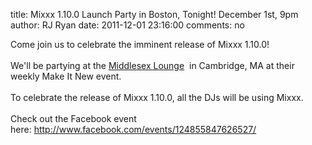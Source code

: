 title: Mixxx 1.10.0 Launch Party in Boston, Tonight! December 1st, 9pm
author: RJ Ryan
date: 2011-12-01 23:16:00
comments: no

Come join us to celebrate the imminent release of Mixxx 1.10.0!<br />
<br />
We'll be partying at the&nbsp;<a href="http://maps.google.com/maps/place?cid=4879097882293675863&amp;q=Middlesex+Lounge,+Massachusetts+Avenue,+Cambridge,+MA&amp;hl=en&amp;ie=UTF8&amp;ll=42.384479,-71.117549&amp;spn=0.000032,0.000043&amp;t=m&amp;z=15&amp;vpsrc=0" target="_blank">Middlesex Lounge</a>
&nbsp;in Cambridge, MA at their weekly Make It New event.<br />
<br />
To celebrate the release of Mixxx 1.10.0, all the DJs will be using Mixxx.<br />
<br />
Check out the Facebook event here:&nbsp;<a href="http://www.facebook.com/events/124855847626527/">http://www.facebook.com/events/124855847626527/</a>
